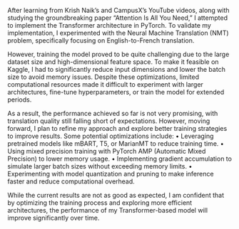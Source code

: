After learning from Krish Naik’s and CampusX’s YouTube videos, along with studying the groundbreaking paper “Attention Is All You Need,” I attempted to implement the Transformer architecture in PyTorch. To validate my implementation, I experimented with the Neural Machine Translation (NMT) problem, specifically focusing on English-to-French translation.

However, training the model proved to be quite challenging due to the large dataset size and high-dimensional feature space. To make it feasible on Kaggle, I had to significantly reduce input dimensions and lower the batch size to avoid memory issues. Despite these optimizations, limited computational resources made it difficult to experiment with larger architectures, fine-tune hyperparameters, or train the model for extended periods.

As a result, the performance achieved so far is not very promising, with translation quality still falling short of expectations. However, moving forward, I plan to refine my approach and explore better training strategies to improve results. Some potential optimizations include:
	•	Leveraging pretrained models like mBART, T5, or MarianMT to reduce training time.
	•	Using mixed precision training with PyTorch AMP (Automatic Mixed Precision) to lower memory usage.
	•	Implementing gradient accumulation to simulate larger batch sizes without exceeding memory limits.
	•	Experimenting with model quantization and pruning to make inference faster and reduce computational overhead.

 While the current results are not as good as expected, I am confident that by optimizing the training process and exploring more efficient architectures, the performance of my Transformer-based model will improve significantly over time.
